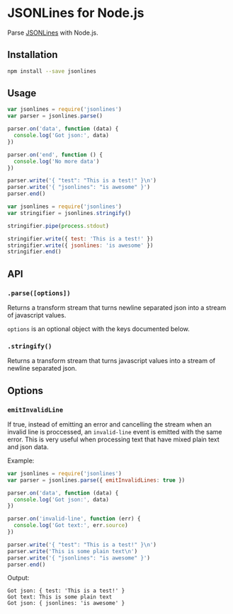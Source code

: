 # JSONLines for Node.js

Parse [JSONLines](http://jsonlines.org) with Node.js.

## Installation

```sh
npm install --save jsonlines
```

## Usage

```javascript
var jsonlines = require('jsonlines')
var parser = jsonlines.parse()

parser.on('data', function (data) {
  console.log('Got json:', data)
})

parser.on('end', function () {
  console.log('No more data')
})

parser.write('{ "test": "This is a test!" }\n')
parser.write('{ "jsonlines": "is awesome" }')
parser.end()
```

```javascript
var jsonlines = require('jsonlines')
var stringifier = jsonlines.stringify()

stringifier.pipe(process.stdout)

stringifier.write({ test: 'This is a test!' })
stringifier.write({ jsonlines: 'is awesome' })
stringifier.end()
```

## API

### `.parse([options])`

Returns a transform stream that turns newline separated json into a stream of
javascript values.

`options` is an optional object with the keys documented below.

### `.stringify()`

Returns a transform stream that turns javascript values into a stream of newline
separated json.

## Options

### `emitInvalidLine`

If true, instead of emitting an error and cancelling the stream when an invalid line is proccessed, an `invalid-line` event is emitted with the same error. This is very useful when processing text that have mixed plain text and json data.

Example:

```js
var jsonlines = require('jsonlines')
var parser = jsonlines.parse({ emitInvalidLines: true })

parser.on('data', function (data) {
  console.log('Got json:', data)
})

parser.on('invalid-line', function (err) {
  console.log('Got text:', err.source)
})

parser.write('{ "test": "This is a test!" }\n')
parser.write('This is some plain text\n')
parser.write('{ "jsonlines": "is awesome" }')
parser.end()
```

Output:

```text
Got json: { test: 'This is a test!' }
Got text: This is some plain text
Got json: { jsonlines: 'is awesome' }
```
